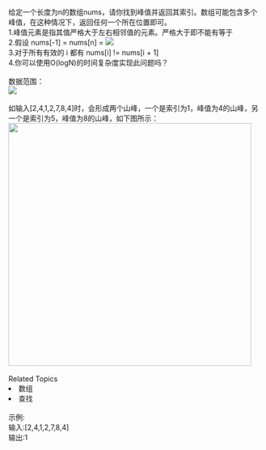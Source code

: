 <div>  给定一个长度为n的数组nums，请你找到峰值并返回其索引。数组可能包含多个峰值，在这种情况下，返回任何一个所在位置即可。 </div> <div>  1.<span>峰值</span><span>元素是指其值严格大于左右相邻值的元素</span><span>。严格大于即不能有等于</span>  </div> <div>  2.假设 nums[-1] = nums[n] = <img src="https://www.nowcoder.com/equation?tex=-%5Cinfty">  </div> <div>  3.对于所有有效的 i 都有 nums[i] != nums[i + 1] </div> <div>  4.你可以使用O(logN)的时间复杂度实现此问题吗？ </div> <div>  <br> </div> <div>  数据范围： </div> <div>  <img src="https://www.nowcoder.com/equation?tex=1%20%5Cle%20nums.length%20%5Cle%202%5Ctimes%2010%5E5%20%5C"><br> </div> <div>  <img alt="" src="https://www.nowcoder.com/equation?tex=-2%5E%7B31%7D%3C%3D%20nums%5Bi%5D%20%3C%3D%202%5E%7B31%7D%20-%201"><br> </div> <div>  <br> </div> <div>  <div>   如输入[2,4,1,2,7,8,4]时，会形成两个山峰，一个是索引为1，峰值为4的山峰，另一个是索引为5，峰值为8的山峰，如下图所示：  </div>  <div>   <img alt="" src="https://uploadfiles.nowcoder.com/images/20211014/423483716_1634212356346/9EB9CD58B9EA5E04C890326B5C1F471F" style="height: auto;width: 479.7px;">   </div> </div><div><br></div><div><div>Related Topics</div><div><li>数组</li><li>查找</li></div></div><br>示例:<br>输入:[2,4,1,2,7,8,4]<br>输出:1
<br>